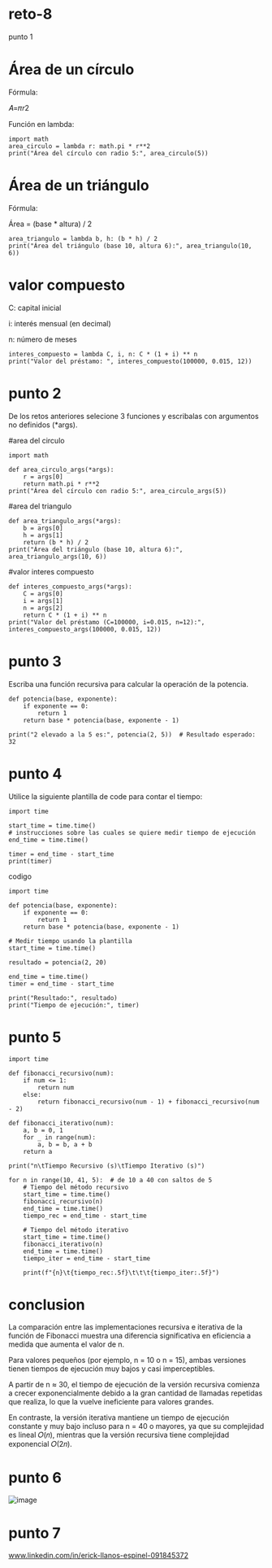 # reto-8
punto 1
# Área de un círculo
Fórmula:

𝐴=𝜋𝑟2

Función en lambda:

    import math
    area_circulo = lambda r: math.pi * r**2
    print("Área del círculo con radio 5:", area_circulo(5))




# Área de un triángulo
Fórmula:

  Área = (base * altura) / 2

    area_triangulo = lambda b, h: (b * h) / 2
    print("Área del triángulo (base 10, altura 6):", area_triangulo(10, 6))


# valor compuesto

C: capital inicial

i: interés mensual (en decimal)

n: número de meses

    interes_compuesto = lambda C, i, n: C * (1 + i) ** n
    print("Valor del préstamo: ", interes_compuesto(100000, 0.015, 12))



# punto 2
De los retos anteriores selecione 3 funciones y escribalas con argumentos no definidos (*args).

#area del circulo
    
    import math
    
    def area_circulo_args(*args):
        r = args[0]
        return math.pi * r**2
    print("Área del círculo con radio 5:", area_circulo_args(5))


#area del triangulo
  
    def area_triangulo_args(*args):
        b = args[0]
        h = args[1]
        return (b * h) / 2
    print("Área del triángulo (base 10, altura 6):", area_triangulo_args(10, 6))


#valor interes compuesto

    def interes_compuesto_args(*args):
        C = args[0]
        i = args[1]
        n = args[2]
        return C * (1 + i) ** n
    print("Valor del préstamo (C=100000, i=0.015, n=12):", interes_compuesto_args(100000, 0.015, 12))

# punto 3
Escriba una función recursiva para calcular la operación de la potencia.


    def potencia(base, exponente):
        if exponente == 0:
            return 1
        return base * potencia(base, exponente - 1)
    
    print("2 elevado a la 5 es:", potencia(2, 5))  # Resultado esperado: 32

# punto 4
Utilice la siguiente plantilla de code para contar el tiempo:
  
    import time

    start_time = time.time()
    # instrucciones sobre las cuales se quiere medir tiempo de ejecución
    end_time = time.time()
    
    timer = end_time - start_time
    print(timer)

codigo 
    
    import time
    
    def potencia(base, exponente):
        if exponente == 0:
            return 1
        return base * potencia(base, exponente - 1)
    
    # Medir tiempo usando la plantilla
    start_time = time.time()
    
    resultado = potencia(2, 20)
    
    end_time = time.time()
    timer = end_time - start_time
    
    print("Resultado:", resultado)
    print("Tiempo de ejecución:", timer)

# punto 5

    import time
    
    def fibonacci_recursivo(num):
        if num <= 1:
            return num
        else:
            return fibonacci_recursivo(num - 1) + fibonacci_recursivo(num - 2)
    
    def fibonacci_iterativo(num):
        a, b = 0, 1
        for _ in range(num):
            a, b = b, a + b
        return a
    
    print("n\tTiempo Recursivo (s)\tTiempo Iterativo (s)")
    
    for n in range(10, 41, 5):  # de 10 a 40 con saltos de 5
        # Tiempo del método recursivo
        start_time = time.time()
        fibonacci_recursivo(n)
        end_time = time.time()
        tiempo_rec = end_time - start_time
    
        # Tiempo del método iterativo
        start_time = time.time()
        fibonacci_iterativo(n)
        end_time = time.time()
        tiempo_iter = end_time - start_time
    
        print(f"{n}\t{tiempo_rec:.5f}\t\t\t{tiempo_iter:.5f}")

        
# conclusion
La comparación entre las implementaciones recursiva e iterativa de la función de Fibonacci muestra una diferencia significativa en eficiencia a medida que aumenta el valor de n.

Para valores pequeños (por ejemplo, n = 10 o n = 15), ambas versiones tienen tiempos de ejecución muy bajos y casi imperceptibles.

A partir de n ≈ 30, el tiempo de ejecución de la versión recursiva comienza a crecer exponencialmente debido a la gran cantidad de llamadas repetidas que realiza, lo que la vuelve ineficiente para valores grandes.

En contraste, la versión iterativa mantiene un tiempo de ejecución constante y muy bajo incluso para n = 40 o mayores, ya que su complejidad es lineal 𝑂(𝑛), mientras que la versión recursiva tiene complejidad exponencial 𝑂(2𝑛).

 # punto 6
 ![image](https://github.com/user-attachments/assets/208130ad-d7b7-49b9-b4e0-f41669df25ad)


 # punto 7
 www.linkedin.com/in/erick-llanos-espinel-091845372

